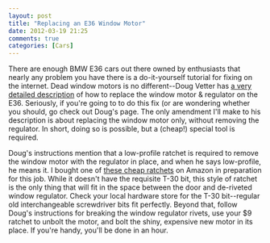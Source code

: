 ```yaml
---
layout: post
title: "Replacing an E36 Window Motor"
date: 2012-03-19 21:25
comments: true
categories: [Cars]
---
```

There are enough BMW E36 cars out there owned by enthusiasts that nearly any problem you have there is a do-it-yourself tutorial for fixing on the internet. Dead window motors is no different--Doug Vetter has [a very detailed description](http://www.dvatp.com/bmw/diy/power_window/) of how to replace the window motor & regulator on the E36.  Seriously, if you're going to to do this fix (or are wondering whether you should, go check out Doug's page.  The only amendment I'll make to his description is about replacing the window motor only, without removing the regulator.  In short, doing so is possible, but a (cheap!) special tool is required.

Doug's instructions mention that a low-profile ratchet is required to remove the window motor with the regulator in place, and when he says low-profile, he means it.  I bought one of [these cheap ratchets](http://www.amazon.com/gp/product/B000XYOUS6/ref=as_li_qf_sp_asin_il_tl?ie=UTF8&tag=dinomitenet-20&linkCode=as2&camp=1789&creative=9325&creativeASIN=B000XYOUS6) on Amazon in preparation for this job.  While it doesn't have the requisite T-30 bit, this style of ratchet is the only thing that will fit in the space between the door and de-riveted window regulator.  Check your local hardware store for the T-30 bit--regular old interchangeable screwdriver bits fit perfectly.  Beyond that, follow Doug's instructions for breaking the window regulator rivets, use your $9 ratchet to unbolt the motor, and bolt the shiny, expensive new motor in its place.  If you're handy, you'll be done in an hour.
